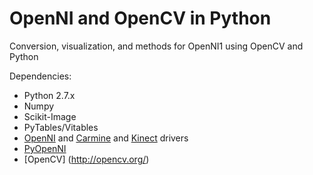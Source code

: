# OpenNI and OpenCV in Python
Conversion, visualization, and methods for OpenNI1 using OpenCV and Python

Dependencies:
* Python 2.7.x
* Numpy
* Scikit-Image
* PyTables/Vitables
* [OpenNI]() and [Carmine](https://github.com/PrimeSense/Sensor) and [Kinect](https://github.com/avin2/SensorKinect) drivers
* [PyOpenNI](https://github.com/jmendeth/PyOpenNI)
* [OpenCV] (http://opencv.org/)
